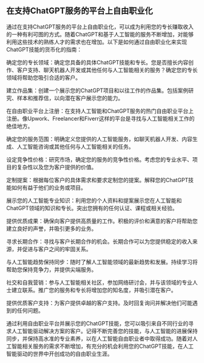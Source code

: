 ## 在支持ChatGPT服务的平台上自由职业化

通过在支持ChatGPT服务的平台上自由职业化，可以成为利用您的专长赚取收入的一种有利可图的方式。随着ChatGPT和基于人工智能的服务不断增加，对能够利用这些技术的熟练人才的需求也在增加。以下是如何通过自由职业化来实现ChatGPT技能的货币化的指南：

确定您的专长领域：确定您具备的具体ChatGPT技能和专长。您是否擅长内容创作、客户支持、聊天机器人开发或其他任何与人工智能相关的服务？确定您的专长领域将帮助您吸引合适的客户。

建立作品集：创建一个展示您的ChatGPT项目和以往工作的作品集。包括案例研究、样本和推荐信，以向潜在客户展示您的能力。

在自由职业平台上注册：在支持人工智能和ChatGPT服务的热门自由职业平台上注册。像Upwork、Freelancer和Fiverr这样的平台是寻找与人工智能相关工作的绝佳地方。

确定您的服务范围：明确定义您提供的人工智能服务，如聊天机器人开发、内容生成、人工智能咨询或其他任何与人工智能相关的任务。

设定竞争性价格：研究市场，确定您的服务的竞争性价格。考虑您的专业水平、项目的复杂性以及您为客户提供的价值。

定制提案：根据每位客户的具体需求和要求定制您的提案。解释您的ChatGPT技能如何有益于他们的业务或项目。

展示您的人工智能专业知识：利用您的个人资料和提案展示您在人工智能和ChatGPT领域的知识和专长。突出您拥有的任何认证、课程或相关经验。

提供优质成果：确保向客户提供高质量的工作。积极的评价和满意的客户将帮助您建立良好的声誉，并吸引更多的业务。

寻求长期合作：寻找与客户长期合作的机会。长期合作可以为您提供稳定的收入来源，并促进与客户之间的牢固关系。

与人工智能趋势保持同步：随时了解人工智能领域的最新趋势和发展。持续学习将帮助您保持竞争力，并提供尖端服务。

社交和自我营销：参与人工智能相关社区，参加网络研讨会，并与该领域的专业人士建立联系。推广您的服务和专长将增加您的知名度，并吸引潜在客户。

提供优质客户支持：为客户提供卓越的客户支持。及时回复询问并解决他们可能遇到的任何问题。

通过利用自由职业平台并展示您的ChatGPT技能，您可以吸引来自不同行业的寻求人工智能驱动解决方案的客户。记得不断完善您的技能，与人工智能的进展保持同步，并保持高水准的专业素养，以在人工智能自由职业者中取得成功。随着对人工智能相关服务的需求不断增加，有充分的机会利用您的ChatGPT技能，在人工智能驱动的世界中开创成功的自由职业生涯。
